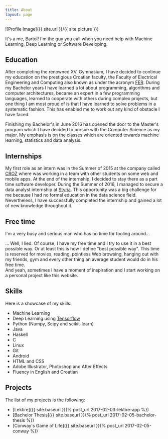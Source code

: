 ```yaml
---
title: About
layout: page
---
```

![Profile Image]({{ site.url }}/{{ site.picture }})

<p>It's a me, Bartol! I'm the guy you call when you need help with Machine Learning, 
Deep Learning or Software Developing.</p>

## Education
<p>After completing the renowned XV. Gymnasium, I
have decided to continue my education on the prestigious Croatian faculty, the
Faculty of Electrical Engineering and Computing also known as under the acronym
<a class="link" href="http://www.fer.unizg.hr/en">FER</a>. During my Bachelor years I have learned a lot about programming,
algorithms and computer architectures, became an expert in a few programming
languages, learned to cooperate with others during complex projects,
but one thing I am most proud of is that I have learned to solve
problems in a systematic fashion. This has enabled me to work out any kind of
obstacle I have faced.</p>
<p>Finishing my Bachelor's in June 2016 has opened the door to the Master's program
which I have decided to pursue with the Computer Science as my major.
My emphasis is on the classes which
are oriented towards machine learning, statistics and data analysis.</p>

## Internships
<p>My first role as an intern was in the Summer of 2015 at the company called
<a class="link" href="http://croz.net/en/">CROZ</a> where
was working in a team with other students on some web
and mobile apps. At the end of the internship, I decided to stay there as a part
time software developer. During the Summer of 2016, I managed to secure a
data analyst internship at <a class="link" href="http://www.styria.com/en/">Styria</a>.
This opportunity was a big challenge for me because I had no formal education in the data
science field. Nevertheless, I have successfully
completed the internship and gained a lot of new knowledge throughout it.</p>


## Free time
<p>I'm a very busy and serious man who has no time for fooling around...</p>
<p>... Well, I lied. Of course, I have my free time and I try to use it in a best
possible way. Or at least this is how I define "best possible way". This time
is reserved for movies, reading, pointless Web browsing, hanging out with my
friends, gym and every other thing an average student would do in his free time.
<br>And yeah, sometimes I have a moment of inspiration and I start working on a personal
project like this website.</p>

## Skills
Here is a showcase of my skills:
<ul class="skill-list">
	<li>Machine Learning</li>
	<li>Deep Learning using <a href="https://www.tensorflow.org/">Tensorflow</a></li>
	<li>Python (Numpy, Scipy and scikit-learn)</li>
	<li>Java</li>
	<li>Haskell</li>
	<li>C</li>
	<li>Linux</li>
	<li>Git</li>
	<li>Android</li>
	<li>HTML and CSS</li>
	<li>Adobe Illustrator, Photoshop and After Effects</li>
	<li>Fluency in English and Croatian</li>
</ul>

## Projects
The list of my projects is the following:
* [Lektire]({{ site.baseurl }}{% post_url 2017-02-03-lektire-app %})
* [Bachelor Thesis]({{ site.baseurl }}{% post_url 2017-02-05-bachelor-thesis %})
* [Conway's Game of Life]({{ site.baseurl }}{% post_url 2017-02-05-conway %})

